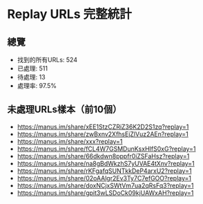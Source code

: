 
# Replay URLs 完整統計

## 總覽
- 找到的所有URLs: 524
- 已處理: 511
- 待處理: 13
- 處理率: 97.5%

## 未處理URLs樣本（前10個）
- https://manus.im/share/xEE1StzCZRiZ36K2D2S1zq?replay=1
- https://manus.im/share/zwBxnv2XfhsEjZlVuz2AEn?replay=1
- https://manus.im/share/xxx?replay=1
- https://manus.im/share/fCL4W7GSMDunKsxHIfS0xG?replay=1
- https://manus.im/share/66dkdwn8pppfr0iZSFaHsz?replay=1
- https://manus.im/share/na8gBdWkzhS7yUVAE4tXnv?replay=1
- https://manus.im/share/rKFgafqSUNTkkDeP4arxU2?replay=1
- https://manus.im/share/02oAAlgr2Ev3Ty7C7efGOO?replay=1
- https://manus.im/share/doxNCjxSWtVm7ua2qRsFq3?replay=1
- https://manus.im/share/gpit3wLSDoCk09kjUAWxAH?replay=1
